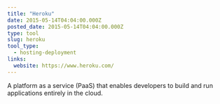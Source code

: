 ```yaml
---
title: "Heroku"
date: 2015-05-14T04:04:00.000Z
posted_date: 2015-05-14T04:04:00.000Z
type: tool
slug: heroku
tool_type: 
  - hosting-deployment
links:
  website: https://www.heroku.com/
---
```

A platform as a service (PaaS) that enables developers to build and run applications entirely in the cloud.




